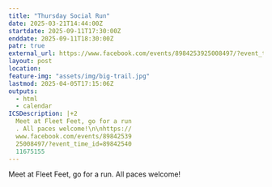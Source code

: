 ```yaml
---
title: "Thursday Social Run"
date: 2025-03-21T14:44:00Z
startdate: 2025-09-11T17:30:00Z
enddate: 2025-09-11T18:30:00Z
patr: true
external_url: https://www.facebook.com/events/8984253925008497/?event_time_id=8984254011675155
layout: post
location: 
feature-img: "assets/img/big-trail.jpg"
lastmod: 2025-04-05T17:15:06Z
outputs:
  - html
  - calendar
ICSDescription: |+2
  Meet at Fleet Feet, go for a run  . All paces welcome!\n\nhttps://  www.facebook.com/events/89842539  25008497/?event_time_id=89842540  11675155
---
```


Meet at Fleet Feet, go for a run. All paces welcome!<br>
  <br>
  
